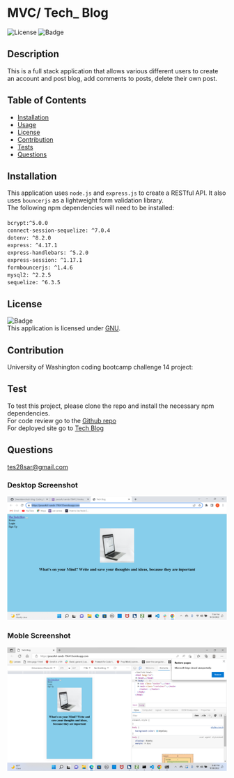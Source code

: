 # MVC/ Tech_ Blog

![License](https://img.shields.io/badge/License-GNU-green.svg)
![Badge](https://img.shields.io/badge/License-GNU-blue.svg)

## Description

This is a full stack application that allows various different users to create an account and post blog, add comments to posts, delete their own post.

## Table of Contents

- [Installation](#installation)
- [Usage](#usage)
- [License](#license)
- [Contribution](#contribution)
- [Tests](#test)
- [Questions](#questions)

## Installation

This application uses `node.js` and `express.js` to create a RESTful API. It also uses `bouncerjs` as a lightweight form validation library.
</br>The following npm dependencies will need to be installed:  
 </br>`bcrypt:^5.0.0`
</br>`connect-session-sequelize: ^7.0.4`
</br>`dotenv: ^8.2.0`
</br>`express: ^4.17.1`
</br>`express-handlebars: ^5.2.0`
</br>`express-session: ^1.17.1`
</br>`formbouncerjs: ^1.4.6`
</br>`mysql2: ^2.2.5`
</br>`sequelize: ^6.3.5`

## License

![Badge](https://img.shields.io/badge/License-GNU-blue.svg)
<br/> This application is licensed under [GNU](https://www.gnu.org/licenses/licenses.en.html).


## Contribution

University of Washington coding bootcamp challenge 14 project:


## Test

To test this project, please clone the repo and install the necessary npm dependencies.
</br> For code review go to the [Github  repo](https://github.com/teshome28sara/Tech_Blog)
</br>For deployed site go to  [Tech Blog](https://peaceful-sands-79641.herokuapp.com/)

## Questions
 tes28sar@gmail.com 

 ###  Desktop  Screenshot

 ![Tech Blog](screenshot.png)

 ### Moble  Screenshot

 ![Tech Blog](moble.png)

 <!-- test -->
 


